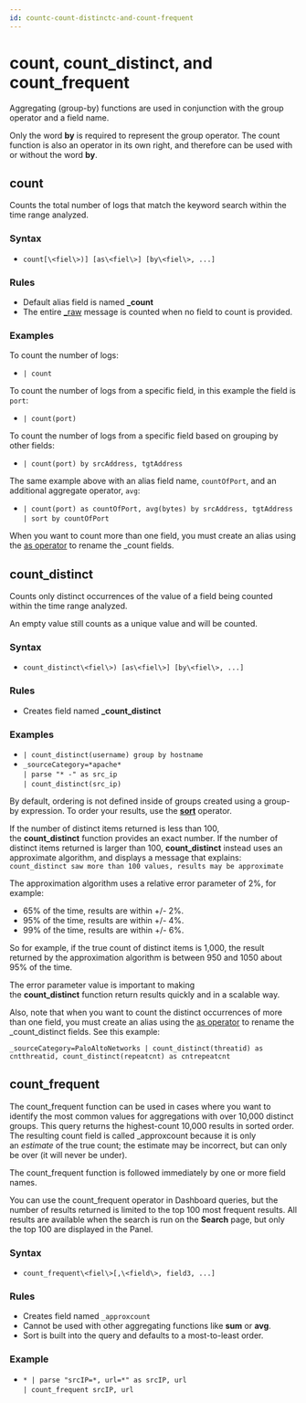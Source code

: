 ```yaml
---
id: countc-count-distinctc-and-count-frequent
---
```


# count, count_distinct, and count_frequent

Aggregating (group-by) functions are used in conjunction with the group
operator and a field name.

Only the word **by** is required to represent the group operator. The
count function is also an operator in its own right, and therefore can
be used with or without the word **by**.

## count

Counts the total number of logs that match the keyword search within the
time range analyzed.

### Syntax

-   `count[\<fiel\>)] [as\<fiel\>] [by\<fiel\>, ...]`

### Rules

-   Default alias field is named **\_count**
-   The entire
    [\_raw](../../Get-Started-with-Search/Search-Basics/Built-in-Metadata.md "Search Metadata")
    message is counted when no field to count is provided.

### Examples

To count the number of logs:

-   `| count`

To count the number of logs from a specific field, in this example the
field is `port`:

-   `| count(port)`

To count the number of logs from a specific field based on grouping by
other fields: 

-   `| count(port) by srcAddress, tgtAddress`

The same example above with an alias field name, `countOfPort`, and an
additional aggregate operator, `avg`:

-   `| count(port) as countOfPort, avg(bytes) by srcAddress, tgtAddress`  
    `| sort by countOfPort `

When you want to count more than one field, you must create an alias
using the [as operator](../Search-Operators/as-operator.md) to rename
the \_count fields.

## count_distinct

Counts only distinct occurrences of the value of a field being counted
within the time range analyzed.

An empty value still counts as a unique value and will be counted.

### Syntax

-   `count_distinct\<fiel\>) [as\<fiel\>] [by\<fiel\>, ...]`

### Rules

-   Creates field named **\_count_distinct**

### Examples

-   `| count_distinct(username) group by hostname`
-   `_sourceCategory=*apache*`  
    `| parse "* -" as src_ip`  
    `| count_distinct(src_ip)`

By default, ordering is not defined inside of groups created using a
group-by expression. To order your results,
use the [**sort**](../Search-Operators/sort.md "sort") operator.

If the number of distinct items returned is less than 100,
the **count_distinct** function provides an exact number. If the number
of distinct items returned is larger than
100, **count_distinct** instead uses an approximate algorithm, and
displays a message that explains:
`count_distinct saw more than 100 values, results may be approximate`

The approximation algorithm uses a relative error parameter of 2%, for
example:

-   65% of the time, results are within +/- 2%.
-   95% of the time, results are within +/- 4%.
-   99% of the time, results are within +/- 6%.

So for example, if the true count of distinct items is 1,000, the result
returned by the approximation algorithm is between 950 and 1050 about
95% of the time.

The error parameter value is important to making
the **count_distinct** function return results quickly and in a scalable
way.

Also, note that when you want to count the distinct occurrences of more
than one field, you must create an alias using the [as
operator](../Search-Operators/as-operator.md) to rename the
\_count_distinct fields. See this example:

`_sourceCategory=PaloAltoNetworks | count_distinct(threatid) as cntthreatid, count_distinct(repeatcnt) as cntrepeatcnt`

## count_frequent

The count_frequent function can be used in cases where you want to
identify the most common values for aggregations with over 10,000
distinct groups. This query returns the highest-count 10,000 results in
sorted order. The resulting count field is called \_approxcount because
it is only an *estimate* of the true count; the estimate may be
incorrect, but can only be over (it will never be under).

The count_frequent function is followed immediately by one or more field
names.

You can use the count_frequent operator in Dashboard queries, but the
number of results returned is limited to the top 100 most frequent
results. All results are available when the search is run on
the **Search** page, but only the top 100 are displayed in the Panel.

### Syntax

-   `count_frequent\<fiel\>[,\<field\>, field3, ...]`

### Rules

-   Creates field named `_approxcount`
-   Cannot be used with other aggregating functions
    like **sum** or **avg**.
-   Sort is built into the query and defaults to a most-to-least order.

### Example

-   `* | parse "srcIP=*, url=*" as srcIP, url `  
    `| count_frequent srcIP, url`
